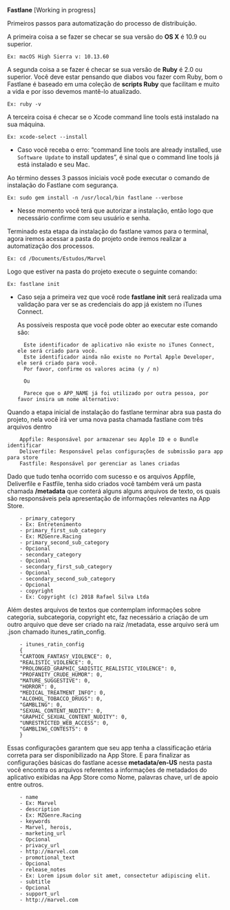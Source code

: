 **Fastlane** [Working in progress]

Primeiros passos para automatização do processo de distribuição.

A primeira coisa a se fazer se checar se sua versão do **OS X** é 10.9 ou superior.

```Ex: macOS High Sierra v: 10.13.60```

A segunda coisa a se fazer é checar se sua versão de **Ruby** é 2.0 ou superior. Você deve estar pensando
que diabos vou fazer com Ruby, bom o Fastlane é baseado em uma coleção de **scripts Ruby** que facilitam
e muito a vida e por isso devemos mantê-lo atualizado.

```Ex: ruby -v```

A terceira coisa é checar se o Xcode command line tools está instalado na sua máquina.

```Ex: xcode-select --install```

- Caso você receba o erro: “command line tools are already installed, use `Software Update` to
install updates”, é sinal que o command line tools já está instalado e seu Mac.

Ao término desses 3 passos iniciais você pode executar o comando de instalação do Fastlane com segurança.

```Ex: sudo gem install -n /usr/local/bin fastlane --verbose```

- Nesse momento você terá que autorizar a instalação, então logo que necessário confirme com seu usuário e senha.

Terminado esta etapa da instalação do fastlane vamos para o terminal, agora iremos acessar a pasta do
projeto onde iremos realizar a automatização dos processos.

```Ex: cd /Documents/Estudos/Marvel```

Logo que estiver na pasta do projeto execute o seguinte comando:

```Ex: fastlane init ```

- Caso seja a primeira vez que você rode **fastlane init** será realizada uma validação para
ver se as credenciais do app já existem no iTunes Connect.

    As possíveis resposta que você pode obter ao executar este comando são: 

        Este identificador de aplicativo não existe no iTunes Connect, ele será criado para você.
        Este identificador ainda não existe no Portal Apple Developer, ele será criado para você.
        Por favor, confirme os valores acima (y / n)

        Ou

        Parece que o APP_NAME já foi utilizado por outra pessoa, por favor insira um nome alternativo:

Quando a etapa inicial de instalação do fastlane terminar abra sua pasta do projeto, nela você
irá ver uma nova pasta chamada fastlane com três arquivos dentro

        Appfile: Responsável por armazenar seu Apple ID e o Bundle identificar
        Deliverfile: Responsável pelas configurações de submissão para app para store
        Fastfile: Responsável por gerenciar as lanes criadas

Dado que tudo tenha ocorrido com sucesso e os arquivos Appfile, Deliverfile e Fastfile, tenha sido criados
você também verá um pasta chamada **/metadata** que conterá alguns alguns arquivos de texto, os quais são
responsáveis pela apresentação de informações relevantes na App Store.


        - primary_category
        - Ex: Entretenimento
        - primary_first_sub_category
        - Ex: MZGenre.Racing
        - primary_second_sub_category
        - Opcional
        - secondary_category
        - Opcional
        - secondary_first_sub_category
        - Opcional
        - secondary_second_sub_category
        - Opcional
        - copyright
        - Ex: Copyright (c) 2018 Rafael Silva Ltda


Além destes arquivos de textos que contemplam informações sobre categoria, subcategoria, copyright etc, faz necessário
a criação de um outro arquivo que deve ser criado na raiz /metadata, esse arquivo será um .json chamado itunes_ratin_config.

        - itunes_ratin_config
        {
        "CARTOON_FANTASY_VIOLENCE": 0,
        "REALISTIC_VIOLENCE": 0,
        "PROLONGED_GRAPHIC_SADISTIC_REALISTIC_VIOLENCE": 0,
        "PROFANITY_CRUDE_HUMOR": 0,
        "MATURE_SUGGESTIVE": 0,
        "HORROR": 0,
        "MEDICAL_TREATMENT_INFO": 0,
        "ALCOHOL_TOBACCO_DRUGS": 0,
        "GAMBLING": 0,
        "SEXUAL_CONTENT_NUDITY": 0,
        "GRAPHIC_SEXUAL_CONTENT_NUDITY": 0,
        "UNRESTRICTED_WEB_ACCESS": 0,
        "GAMBLING_CONTESTS": 0
        }

Essas configurações garantem que seu app tenha a classificação etária correta para ser disponibilizado na App Store. 
E para finalizar as configurações básicas do fastlane acesse **metadata/en-US** nesta pasta você encontra os arquivos 
referentes a informações de metadados do aplicativo exibidas na App Store como Nome, palavras chave, url de apoio entre outros.    

        - name
        - Ex: Marvel
        - description
        - Ex: MZGenre.Racing
        - keywords
        - Marvel, herois, 
        - marketing_url
        - Opcional
        - privacy_url
        - http://marvel.com    
        - promotional_text
        - Opcional
        - release_notes
        - Ex: Lorem ipsum dolor sit amet, consectetur adipiscing elit.
        - subtitle
        - Opcional
        - support_url
        - http://marvel.com
